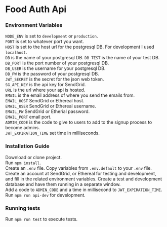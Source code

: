 # Food Auth Api

### Environment Variables
`NODE_ENV` is set to `development` or `production`.  
`PORT` is set to whatever port you want.  
`HOST` is set to the host url for the postgresql DB. For development I used `localhost`.  
`DB` is the name of your postgresql DB. 
`DB_TEST` is the name of your test DB.   
`DB_PORT` is the port number of your postgresql DB.  
`DB_USER` is the username for your postgresql DB.  
`DB_PW` is the password of your postgresql DB.  
`JWT_SECRET` is the secret for the json web token.  
`SG_API_KEY` is the api key for SendGrid.  
`URL` is the url where your api is hosted.  
`EMAIL` is the email address of where you send the emails from.  
`EMAIL_HOST` SendGrid or Ethereal host.  
`EMAIL_USER` SendGrid or Ethereal username.  
`EMAIL_PW` SendGrid or Etherial password.  
`EMAIL_PORT` email port.  
`ADMIN_CODE` is the code to give to users to add to the signup process to become admins.  
`JWT_EXPIRATION_TIME` set time in milliseconds.  

### Installation Guide
Download or clone project.  
Run `npm install`.  
Create an `.env` file. Copy variables from `.env.default` to your `.env` file.  
Create an account at SendGrid, or Ethereal for testing and development, and fill in the related environment variables.
Create a test and development database and have them running in a separate window.  
Add a code to `ADMIN_CODE` and a time in millisecond to `JWT_EXPIRATION_TIME`.  
Run `npm run api-dev` for development.

### Running tests
Run `npm run test` to execute tests.  